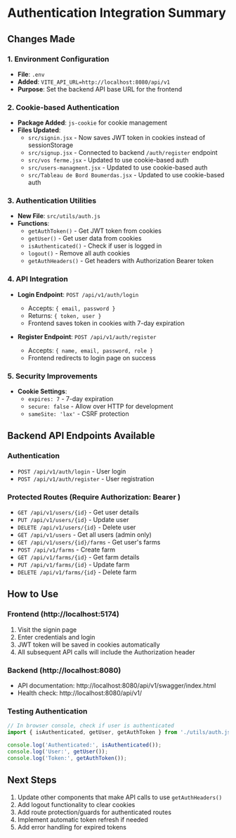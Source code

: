 # Authentication Integration Summary

## Changes Made

### 1. Environment Configuration
- **File**: `.env`
- **Added**: `VITE_API_URL=http://localhost:8080/api/v1`
- **Purpose**: Set the backend API base URL for the frontend

### 2. Cookie-based Authentication
- **Package Added**: `js-cookie` for cookie management
- **Files Updated**:
  - `src/signin.jsx` - Now saves JWT token in cookies instead of sessionStorage
  - `src/signup.jsx` - Connected to backend `/auth/register` endpoint
  - `src/vos ferme.jsx` - Updated to use cookie-based auth
  - `src/users-managment.jsx` - Updated to use cookie-based auth
  - `src/Tableau de Bord Boumerdas.jsx` - Updated to use cookie-based auth

### 3. Authentication Utilities
- **New File**: `src/utils/auth.js`
- **Functions**:
  - `getAuthToken()` - Get JWT token from cookies
  - `getUser()` - Get user data from cookies
  - `isAuthenticated()` - Check if user is logged in
  - `logout()` - Remove all auth cookies
  - `getAuthHeaders()` - Get headers with Authorization Bearer token

### 4. API Integration
- **Login Endpoint**: `POST /api/v1/auth/login`
  - Accepts: `{ email, password }`
  - Returns: `{ token, user }`
  - Frontend saves token in cookies with 7-day expiration

- **Register Endpoint**: `POST /api/v1/auth/register`
  - Accepts: `{ name, email, password, role }`
  - Frontend redirects to login page on success

### 5. Security Improvements
- **Cookie Settings**:
  - `expires: 7` - 7-day expiration
  - `secure: false` - Allow over HTTP for development
  - `sameSite: 'lax'` - CSRF protection

## Backend API Endpoints Available

### Authentication
- `POST /api/v1/auth/login` - User login
- `POST /api/v1/auth/register` - User registration

### Protected Routes (Require Authorization: Bearer <token>)
- `GET /api/v1/users/{id}` - Get user details
- `PUT /api/v1/users/{id}` - Update user
- `DELETE /api/v1/users/{id}` - Delete user
- `GET /api/v1/users` - Get all users (admin only)
- `GET /api/v1/users/{id}/farms` - Get user's farms
- `POST /api/v1/farms` - Create farm
- `GET /api/v1/farms/{id}` - Get farm details
- `PUT /api/v1/farms/{id}` - Update farm
- `DELETE /api/v1/farms/{id}` - Delete farm

## How to Use

### Frontend (http://localhost:5174)
1. Visit the signin page
2. Enter credentials and login
3. JWT token will be saved in cookies automatically
4. All subsequent API calls will include the Authorization header

### Backend (http://localhost:8080)
- API documentation: http://localhost:8080/api/v1/swagger/index.html
- Health check: http://localhost:8080/api/v1/

### Testing Authentication
```javascript
// In browser console, check if user is authenticated
import { isAuthenticated, getUser, getAuthToken } from './utils/auth.js';

console.log('Authenticated:', isAuthenticated());
console.log('User:', getUser());
console.log('Token:', getAuthToken());
```

## Next Steps
1. Update other components that make API calls to use `getAuthHeaders()`
2. Add logout functionality to clear cookies
3. Add route protection/guards for authenticated routes
4. Implement automatic token refresh if needed
5. Add error handling for expired tokens
